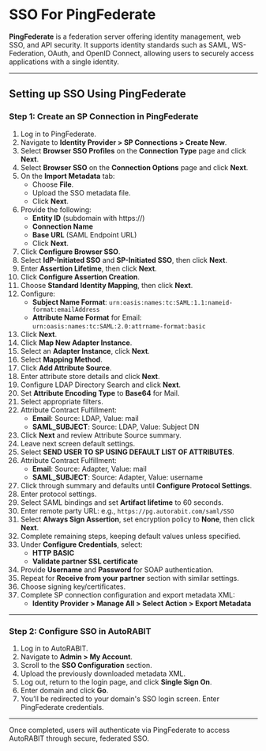# SSO For PingFederate

**PingFederate** is a federation server offering identity management, web SSO, and API security. It supports identity standards such as SAML, WS-Federation, OAuth, and OpenID Connect, allowing users to securely access applications with a single identity.

***

## Setting up SSO Using PingFederate

### Step 1: Create an SP Connection in PingFederate

1. Log in to PingFederate.
2. Navigate to **Identity Provider > SP Connections > Create New**.
3. Select **Browser SSO Profiles** on the **Connection Type** page and click **Next**.
4. Select **Browser SSO** on the **Connection Options** page and click **Next**.
5. On the **Import Metadata** tab:
   * Choose **File**.
   * Upload the SSO metadata file.
   * Click **Next**.
6. Provide the following:
   * **Entity ID** (subdomain with https://)
   * **Connection Name**
   * **Base URL** (SAML Endpoint URL)
   * Click **Next**.
7. Click **Configure Browser SSO**.
8. Select **IdP-Initiated SSO** and **SP-Initiated SSO**, then click **Next**.
9. Enter **Assertion Lifetime**, then click **Next**.
10. Click **Configure Assertion Creation**.
11. Choose **Standard Identity Mapping**, then click **Next**.
12. Configure:
    * **Subject Name Format**: `urn:oasis:names:tc:SAML:1.1:nameid-format:emailAddress`
    * **Attribute Name Format** for Email: `urn:oasis:names:tc:SAML:2.0:attrname-format:basic`
13. Click **Next**.
14. Click **Map New Adapter Instance**.
15. Select an **Adapter Instance**, click **Next**.
16. Select **Mapping Method**.
17. Click **Add Attribute Source**.
18. Enter attribute store details and click **Next**.
19. Configure LDAP Directory Search and click **Next**.
20. Set **Attribute Encoding Type** to **Base64** for Mail.
21. Select appropriate filters.
22. Attribute Contract Fulfillment:
    * **Email**: Source: LDAP, Value: mail
    * **SAML\_SUBJECT**: Source: LDAP, Value: Subject DN
23. Click **Next** and review Attribute Source summary.
24. Leave next screen default settings.
25. Select **SEND USER TO SP USING DEFAULT LIST OF ATTRIBUTES**.
26. Attribute Contract Fulfillment:
    * **Email**: Source: Adapter, Value: mail
    * **SAML\_SUBJECT**: Source: Adapter, Value: username
27. Click through summary and defaults until **Configure Protocol Settings**.
28. Enter protocol settings.
29. Select SAML bindings and set **Artifact lifetime** to 60 seconds.
30. Enter remote party URL: e.g., `https://pg.autorabit.com/saml/SSO`
31. Select **Always Sign Assertion**, set encryption policy to **None**, then click **Next**.
32. Complete remaining steps, keeping default values unless specified.
33. Under **Configure Credentials**, select:
    * **HTTP BASIC**
    * **Validate partner SSL certificate**
34. Provide **Username** and **Password** for SOAP authentication.
35. Repeat for **Receive from your partner** section with similar settings.
36. Choose signing key/certificates.
37. Complete SP connection configuration and export metadata XML:
    * **Identity Provider > Manage All > Select Action > Export Metadata**

***

### Step 2: Configure SSO in AutoRABIT

1. Log in to AutoRABIT.
2. Navigate to **Admin > My Account**.
3. Scroll to the **SSO Configuration** section.
4. Upload the previously downloaded metadata XML.
5. Log out, return to the login page, and click **Single Sign On**.
6. Enter domain and click **Go**.
7. You’ll be redirected to your domain's SSO login screen. Enter PingFederate credentials.

***

Once completed, users will authenticate via PingFederate to access AutoRABIT through secure, federated SSO.
